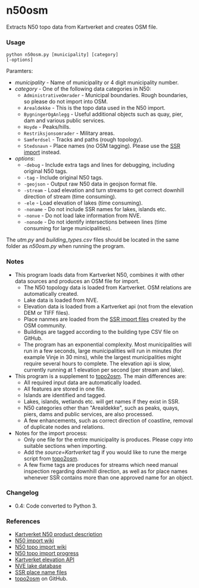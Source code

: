 # n50osm
Extracts N50 topo data from Kartverket and creates OSM file.

### Usage ###

<code>python n50osm.py [municipality] [category] [-options]</code>

Paramters:
* *municipality* - Name of municipality or 4 digit municipality number.
* *category* - One of the following data categories in N50:
  * <code>AdministrativeOmrader</code> - Municipal boundaries. Rough boundaries, so please do not import into OSM.
  * <code>Arealdekke</code> - This is the topo data used in the N50 import.
  * <code>BygningerOgAnlegg</code> - Useful additional objects such as quay, pier, dam and various public services.
  * <code>Hoyde</code> - Peaks/hills.
  * <code>Restriksjonsomrader</code> - Military areas.
  * <code>Samferdsel</code> - Tracks and paths (rough topology).
  * <code>Stedsnavn</code> - Place names (no OSM tagging). Please use the [SSR import](https://wiki.openstreetmap.org/wiki/No:Import_av_stedsnavn_fra_SSR2) instead.
* *options*:
  * <code>-debug</code> - Include extra tags and lines for debugging, including original N50 tags.
  * <code>-tag</code> - Include original N50 tags.
  * <code>-geojson</code> - Output raw N50 data in geojson format file.
  * <code>-stream</code> - Load elevation and turn streams to get correct downhill direction of stream (time consuming).
  * <code>-ele</code> - Load elevation of lakes (time consuming).
  * <code>-noname</code> - Do not include SSR names for lakes, islands etc.
  * <code>-nonve</code> - Do not load lake information from NVE.
  * <code>-nonode</code> - Do not identify intersections between lines (time consuming for large municipalities).

The *utm.py* and *building_types.csv* files should be located in the same folder as *n50osm.py* when running the program.

### Notes ###

* This program loads data from Kartverket N50, combines it with other data sources and produces an OSM file for import.
  * The N50 topology data is loaded from Kartverket. OSM relations are automatically created.
  * Lake data is loaded from NVE.
  * Elevation data is loaded from a Kartverket api (not from the elevation DEM or TIFF files).
  * Place nanmes are loaded from the [SSR import files](https://wiki.openstreetmap.org/wiki/No:Import_av_stedsnavn_fra_SSR2) created by the OSM community.
  * Buildings are tagged according to the building type CSV file on GitHub.
  * The program has an exponential complexity. Most municipalities will run in a few seconds, large municipalities will run in minutes (for example Vinje in 30 mins), while the largest municipalities might require several hours to complete. The elevation api is slow, currently running at 1 elevation per second (per stream and lake).
* This program is a supplement to [topo2osm](https://github.com/osmno/topo2osm). The main differences are:
  * All required input data are automatically loaded.
  * All features are stored in one file.
  * Islands are identified and tagged.
  * Lakes, islands, wetlands etc. will get names if they exist in SSR.
  * N50 categories other than "Arealdekke", such as peaks, quays, piers, dams and public services, are also processed.
  * A few enhancements, such as correct direction of coastline, removal of duplicate nodes and relations.
* Notes for the import process:
  * Only one file for the entire municipality is produces. Please copy into suitable sections when importing.
  * Add the *source=Kartverket* tag if you would like to rune the merge script from [topo2osm](https://github.com/osmno/topo2osm).
  * A few fixme tags are produces for streams which need manual inspection regarding downhill direction, as well as for place names whenever SSR contains more than one approved name for an object.

### Changelog

* 0.4: Code converted to Python 3.

### References ###

* [Kartverket N50 product description](https://register.geonorge.no/register/versjoner/produktspesifikasjoner/kartverket/n50-kartdata)
* [N50 import wiki](https://wiki.openstreetmap.org/wiki/Import/Catalogue/N50_import_(Norway))
* [N50 topo import wiki](https://wiki.openstreetmap.org/wiki/Import/Catalogue/Topography_import_for_Norway)
* [N50 topo import progress](https://wiki.openstreetmap.org/wiki/Import/Catalogue/Topography_import_for_Norway/assignment)
* [Kartverket elevation API](https://kartverket.no/api-og-data/friluftsliv/hoydeprofil)
* [NVE lake database](https://www.nve.no/karttjenester/kartdata/vassdragsdata/innsjodatabase/)
* [SSR place name files](https://obtitus.github.io/ssr2_to_osm_data/)
* [topo2osm](https://github.com/osmno/topo2osm) on GitHub.
